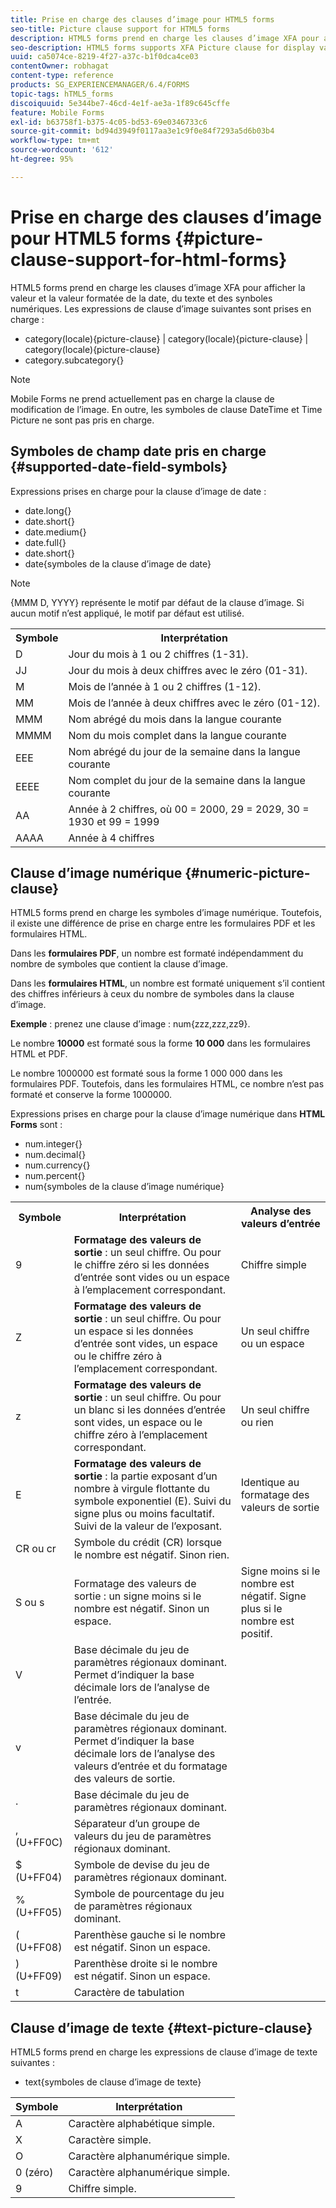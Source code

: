 ```yaml
---
title: Prise en charge des clauses d’image pour HTML5 forms
seo-title: Picture clause support for HTML5 forms
description: HTML5 forms prend en charge les clauses d’image XFA pour afficher la valeur et la valeur formatée de la date, du texte et des synboles numériques.
seo-description: HTML5 forms supports XFA Picture clause for display value and formatted value for date, text, and numeric symbols.
uuid: ca5074ce-8219-4f27-a37c-b1f0dca4ce03
contentOwner: robhagat
content-type: reference
products: SG_EXPERIENCEMANAGER/6.4/FORMS
topic-tags: hTML5_forms
discoiquuid: 5e344be7-46cd-4e1f-ae3a-1f89c645cffe
feature: Mobile Forms
exl-id: b63758f1-b375-4c05-bd53-69e0346733c6
source-git-commit: bd94d3949f0117aa3e1c9f0e84f7293a5d6b03b4
workflow-type: tm+mt
source-wordcount: '612'
ht-degree: 95%

---
```


# Prise en charge des clauses d’image pour HTML5 forms {#picture-clause-support-for-html-forms}

HTML5 forms prend en charge les clauses d’image XFA pour afficher la valeur et la valeur formatée de la date, du texte et des synboles numériques. Les expressions de clause d’image suivantes sont prises en charge :

* category(locale){picture-clause} | category(locale){picture-clause} | category(locale){picture-clause}
* category.subcategory{}

>[!NOTE]
>
>Mobile Forms ne prend actuellement pas en charge la clause de modification de l’image. En outre, les symboles de clause DateTime et Time Picture ne sont pas pris en charge.

## Symboles de champ date pris en charge {#supported-date-field-symbols}

Expressions prises en charge pour la clause d’image de date :

* date.long{}
* date.short{}
* date.medium{}
* date.full{}
* date.short{}
* date{symboles de la clause d’image de date}

>[!NOTE]
>
>{MMM D, YYYY} représente le motif par défaut de la clause d’image. Si aucun motif n’est appliqué, le motif par défaut est utilisé.

<table> 
 <tbody>
  <tr>
   <th><strong>Symbole</strong></th> 
   <th>Interprétation</th> 
  </tr>
  <tr>
   <td>D</td> 
   <td>Jour du mois à 1 ou 2 chiffres (1-31).</td> 
  </tr>
  <tr>
   <td>JJ</td> 
   <td>Jour du mois à deux chiffres avec le zéro (01-31).<br /> </td> 
  </tr>
  <tr>
   <td>M</td> 
   <td>Mois de l’année à 1 ou 2 chiffres (1-12).<br />  </td> 
  </tr>
  <tr>
   <td>MM</td> 
   <td>Mois de l’année à deux chiffres avec le zéro (01-12).<br /> </td> 
  </tr>
  <tr>
   <td>MMM</td> 
   <td>Nom abrégé du mois dans la langue courante<br /> </td> 
  </tr>
  <tr>
   <td>MMMM</td> 
   <td>Nom du mois complet dans la langue courante<br /> </td> 
  </tr>
  <tr>
   <td>EEE</td> 
   <td>Nom abrégé du jour de la semaine dans la langue courante<br /> </td> 
  </tr>
  <tr>
   <td>EEEE</td> 
   <td>Nom complet du jour de la semaine dans la langue courante<br /> </td> 
  </tr>
  <tr>
   <td>AA</td> 
   <td>Année à 2 chiffres, où 00 = 2000, 29 = 2029, 30 = 1930 et 99 = 1999<br /> </td> 
  </tr>
  <tr>
   <td>AAAA</td> 
   <td>Année à 4 chiffres<br /> </td> 
  </tr>
 </tbody>
</table>

## Clause d’image numérique {#numeric-picture-clause}

HTML5 forms prend en charge les symboles d’image numérique. Toutefois, il existe une différence de prise en charge entre les formulaires PDF et les formulaires HTML.

Dans les **formulaires PDF**, un nombre est formaté indépendamment du nombre de symboles que contient la clause d’image.

Dans les **formulaires HTML**, un nombre est formaté uniquement s’il contient des chiffres inférieurs à ceux du nombre de symboles dans la clause d’image.

**Exemple** : prenez une clause d’image : num{zzz,zzz,zz9}.

Le nombre **10000** est formaté sous la forme **10 000** dans les formulaires HTML et PDF.

Le nombre 1000000 est formaté sous la forme 1 000 000 dans les formulaires PDF. Toutefois, dans les formulaires HTML, ce nombre n’est pas formaté et conserve la forme 1000000.

Expressions prises en charge pour la clause d’image numérique dans **HTML Forms** sont :

* num.integer{}
* num.decimal{}
* num.currency{}
* num.percent{}
* num{symboles de la clause d’image numérique}

<table> 
 <tbody>
  <tr>
   <th><strong>Symbole</strong></th> 
   <th><strong>Interprétation</strong></th> 
   <th>Analyse des valeurs d’entrée</th> 
  </tr>
  <tr>
   <td>9</td> 
   <td><strong>Formatage des valeurs de sortie</strong> : un seul chiffre. Ou pour le chiffre zéro si les données d’entrée sont vides ou un espace à l’emplacement correspondant.<br /> </td> 
   <td>Chiffre simple</td> 
  </tr>
  <tr>
   <td>Z</td> 
   <td><strong>Formatage des valeurs de sortie</strong> : un seul chiffre. Ou pour un espace si les données d’entrée sont vides, un espace ou le chiffre zéro à l’emplacement correspondant.<br /> </td> 
   <td>Un seul chiffre ou un espace</td> 
  </tr>
  <tr>
   <td>z</td> 
   <td><strong>Formatage des valeurs de sortie</strong> : un seul chiffre. Ou pour un blanc si les données d’entrée sont vides, un espace ou le chiffre zéro à l’emplacement correspondant.<br /> </td> 
   <td>Un seul chiffre ou rien</td> 
  </tr>
  <tr>
   <td>E</td> 
   <td><strong>Formatage des valeurs de sortie</strong> : la partie exposant d’un nombre à virgule flottante du symbole exponentiel (E). Suivi du signe plus ou moins facultatif. Suivi de la valeur de l’exposant.<br /> </td> 
   <td>Identique au formatage des valeurs de sortie</td> 
  </tr>
  <tr>
   <td>CR ou cr<br /> </td> 
   <td>Symbole du crédit (CR) lorsque le nombre est négatif. Sinon rien.</td> 
   <td><br type="_moz" /> </td> 
  </tr>
  <tr>
   <td>S ou s<br /> </td> 
   <td>Formatage des valeurs de sortie : un signe moins si le nombre est négatif. Sinon un espace.<br /> </td> 
   <td>Signe moins si le nombre est négatif. Signe plus si le nombre est positif.</td> 
  </tr>
  <tr>
   <td>V</td> 
   <td>Base décimale du jeu de paramètres régionaux dominant. Permet d’indiquer la base décimale lors de l’analyse de l’entrée.</td> 
   <td><br type="_moz" /> </td> 
  </tr>
  <tr>
   <td>v</td> 
   <td>Base décimale du jeu de paramètres régionaux dominant. Permet d’indiquer la base décimale lors de l’analyse des valeurs d’entrée et du formatage des valeurs de sortie.</td> 
   <td><br type="_moz" /> </td> 
  </tr>
  <tr>
   <td>.</td> 
   <td>Base décimale du jeu de paramètres régionaux dominant.</td> 
   <td><br type="_moz" /> </td> 
  </tr>
  <tr>
   <td>, (U+FF0C)</td> 
   <td>Séparateur d’un groupe de valeurs du jeu de paramètres régionaux dominant.</td> 
   <td><br type="_moz" /> </td> 
  </tr>
  <tr>
   <td>$ (U+FF04)</td> 
   <td>Symbole de devise du jeu de paramètres régionaux dominant.</td> 
   <td><br type="_moz" /> </td> 
  </tr>
  <tr>
   <td>% (U+FF05)</td> 
   <td>Symbole de pourcentage du jeu de paramètres régionaux dominant.</td> 
   <td><br type="_moz" /> </td> 
  </tr>
  <tr>
   <td>( (U+FF08)</td> 
   <td>Parenthèse gauche si le nombre est négatif. Sinon un espace.</td> 
   <td><br type="_moz" /> </td> 
  </tr>
  <tr>
   <td>) (U+FF09)</td> 
   <td>Parenthèse droite si le nombre est négatif. Sinon un espace.</td> 
   <td><br type="_moz" /> </td> 
  </tr>
  <tr>
   <td>t</td> 
   <td>Caractère de tabulation</td> 
   <td><br type="_moz" /> </td> 
  </tr>
 </tbody>
</table>

## Clause d’image de texte {#text-picture-clause}

HTML5 forms prend en charge les expressions de clause d’image de texte suivantes :

* text{symboles de clause d’image de texte}

| **Symbole** | **Interprétation** |
|---|---|
| A | Caractère alphabétique simple. |
| X | Caractère simple. |
| O | Caractère alphanumérique simple. |
| 0 (zéro) | Caractère alphanumérique simple. |
| 9 | Chiffre simple. |
